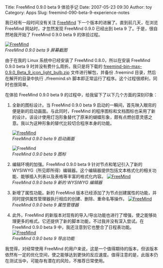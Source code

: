 Title: FreeMind 0.9.0 beta 9 体验手记
Date: 2007-05-23 09:30
Author: toy
Category: Apps
Slug: freemind-090-beta-9-experience-notes

我已经有一段时间没有关注 [FreeMind](http://freemind.sourceforge.net/)
下一个版本的进展了。直到前几天，在浏览 FreeMind 网站时，才忽然发现
FreeMind 0.9.0 已经出到 beta 9 了。于是，很自然地我开始了 FreeMind 0.9.0
beta 9 的体验过程。

[![FreeMind](http://i.linuxtoy.org/i/2007/05/freemind_s.png)](http://i.linuxtoy.org/i/2007/05/freemind.png)  
*FreeMind 0.9.0 beta 9 屏幕截图*

由于在我的 Linux 系统中已经安装了 FreeMind 0.8.0，所以在安装 FreeMind
0.9.0 beta 9 时并没有费什么周折。我只是将下载的
[freemind-bin-max-0.9.0\_Beta\_9\_icon\_light\_bulb.zip](http://downloads.sourceforge.net/freemind/freemind-bin-max-0.9.0_Beta_9_icon_light_bulb.zip?modtime=1172616656&big_mirror=0)
文件进行解包，并备份 .freemind 目录，然后在解开的目录中执行
./freemind.sh 脚本即正常运行了程序。这个过程很顺利，同时也很简单。

在体验 FreeMind 0.9.0 beta 9
的过程中，给我留下了以下几个方面的深刻印象：

1.  全新的图标设计。当 FreeMind 0.9.0 beta 9
    启动的一瞬间，首先映入眼帘的便是新的启动画面。与此同时，FreeMind
    的程序图标和文档图标也采用了新的设计。该设计使用灯泡形象替代了原来的蝴蝶形象，颇有点燃创意灵感之意。我以为这种形象的替代比较切合程序本身的功能。

    [![FreeMind](http://i.linuxtoy.org/i/2007/05/freemind-splash_s.png)](http://i.linuxtoy.org/i/2007/05/freemind-splash.png)  
    *FreeMind 0.9.0 beta 9 启动画面*

    ![FreeMind](http://i.linuxtoy.org/i/2007/05/freemind-icon.png)  
    *FreeMind 0.9.0 beta 9 图标*

2.  编辑环境的加强。FreeMind 0.9.0 beta 9 针对节点和笔记引入了新的
    WYSIWYG（所见即所得）编辑器。这个编辑器提供包括文本格式化的相关功能、能够插入列表以及表格等丰富的格式化内容。
    [![FreeMind](http://i.linuxtoy.org/i/2007/05/freemind-editor_s.png)](http://i.linuxtoy.org/i/2007/05/freemind-editor.png)  
    *FreeMind 0.9.0 beta 9 新的 WYSIWYG 编辑器*
3.  新增了属性功能。新的 FreeMind
    版本已经添加了为节点创建属性的功能，并同时提供属性管理器执行相应的创建、删除、重命名等操作。
    [![FreeMind](http://i.linuxtoy.org/i/2007/05/freemind-attribute_s.png)](http://i.linuxtoy.org/i/2007/05/freemind-attribute.png)  
    *FreeMind 0.9.0 beta 9 属性管理器*
4.  此外，FreeMind
    的新版本对现有的导入/导出功能也进行了增强，使之能够处理更多的格式。它还提供了新的脚本功能，不过我并没有深入尝试。在
    FreeMind 0.9.0 beta 9 中，我还注意到它也整合了日程表功能。
    [![FreeMind](http://i.linuxtoy.org/i/2007/05/freemind-export_s.png)](http://i.linuxtoy.org/i/2007/05/freemind-export.png)  
    *FreeMind 0.9.0 beta 9 导出功能*

我觉得，对经常使用 FreeMind
的用户来说，这是一个值得期待的版本，但该版本依然有一定的优化空间，使之能够达到更快的反应速度。值得注意的是，此版本仍在测试当中，可能存有潜在的风险，不推荐日常使用。
